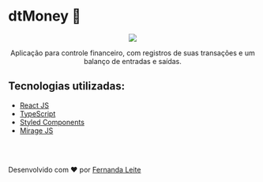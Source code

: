 <h1> dtMoney 💸</h1>

<p align="center"  > 
  <img src="https://user-images.githubusercontent.com/48728541/111851818-78cc0880-88f3-11eb-9f6f-f6807fc120b3.png" /> 
</p>

<p align="center">
  Aplicação para controle financeiro, com registros de suas transações e um balanço de entradas e saídas.
</p>

<h2> Tecnologias utilizadas: </h2> 

- <a href="https://pt-br.reactjs.org/" > React JS </a>
- <a href="https://www.typescriptlang.org/"> TypeScript </a>
- <a href="https://styled-components.com"> Styled Components </a>
- <a href="https://miragejs.com"> Mirage JS </a>

</br>
</br>

<p >Desenvolvido com ❤️ por <a href="https://github.com/Fekleite">Fernanda Leite </a>

